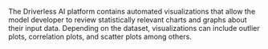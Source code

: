 The Driverless AI platform contains automated visualizations that allow the model developer to review statistically relevant charts and graphs about their input data. Depending on the dataset, visualizations can include outlier plots, correlation plots, and scatter plots among others.

